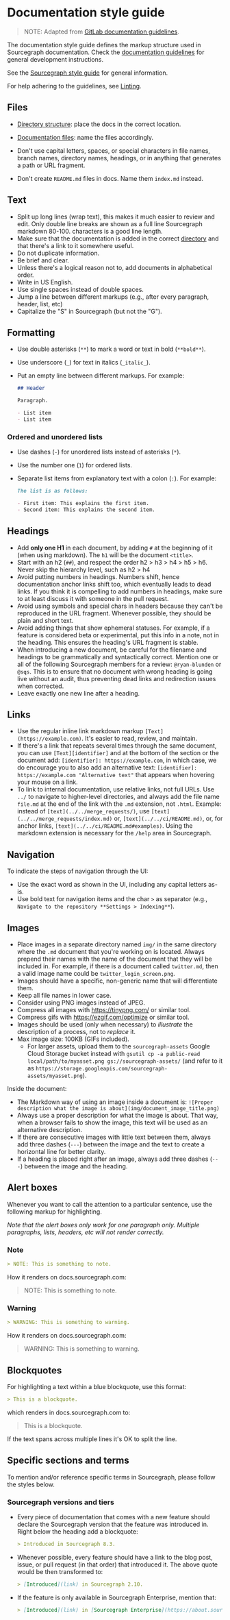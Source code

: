 # Documentation style guide

> NOTE: Adapted from [GitLab documentation guidelines](https://gitlab.com/gitlab-org/gitlab-ee/raw/master/doc/development/documentation/index.md).

The documentation style guide defines the markup structure used in Sourcegraph documentation. Check the [documentation guidelines](index.md) for general development instructions.

See the [Sourcegraph style guide](../style_guide.md) for general information.

For help adhering to the guidelines, see [Linting](index.md#linting).

## Files

- [Directory structure](index.md#location-and-naming-documents): place the docs in the correct location.
- [Documentation files](index.md#documentation-files): name the files accordingly.

  <!-- - [Markdown](../../user/markdown.md): TODO(ryan): Fix in 3.3 once it has content. -->

- Don't use capital letters, spaces, or special characters in file names, branch names, directory names, headings, or in anything that generates a path or URL fragment.
- Don't create `README.md` files in docs. Name them `index.md` instead.

## Text

- Split up long lines (wrap text), this makes it much easier to review and edit. Only double line
  breaks are shown as a full line Sourcegraph markdown 80-100. <!-- TODO(ryan): Link to ../../user/markdown.md once it has content. Fix in 3.3 -->
  characters is a good line length.
- Make sure that the documentation is added in the correct
  [directory](index.md#documentation-directory-structure) and that there's a link to it somewhere
  useful.
- Do not duplicate information.
- Be brief and clear.
- Unless there's a logical reason not to, add documents in alphabetical order.
- Write in US English.
- Use single spaces instead of double spaces.
- Jump a line between different markups (e.g., after every paragraph, header, list, etc)
- Capitalize the "S" in Sourcegraph (but not the "G").

## Formatting

- Use double asterisks (`**`) to mark a word or text in bold (`**bold**`).
- Use underscore (`_`) for text in italics (`_italic_`).
- Put an empty line between different markups. For example:

  ```md
  ## Header

  Paragraph.

  - List item
  - List item
  ```

### Ordered and unordered lists

- Use dashes (`-`) for unordered lists instead of asterisks (`*`).
- Use the number one (`1`) for ordered lists.
- Separate list items from explanatory text with a colon (`:`). For example:

  ```md
  The list is as follows:

  - First item: This explains the first item.
  - Second item: This explains the second item.
  ```

## Headings

- Add **only one H1** in each document, by adding `#` at the beginning of
  it (when using markdown). The `h1` will be the document `<title>`.
- Start with an h2 (`##`), and respect the order h2 > h3 > h4 > h5 > h6.
  Never skip the hierarchy level, such as h2 > h4
- Avoid putting numbers in headings. Numbers shift, hence documentation anchor
  links shift too, which eventually leads to dead links. If you think it is
  compelling to add numbers in headings, make sure to at least discuss it with
  someone in the pull request.
- Avoid using symbols and special chars in headers because they can't be reproduced in the URL fragment. Whenever possible, they should be plain and short text.
- Avoid adding things that show ephemeral statuses. For example, if a feature is
  considered beta or experimental, put this info in a note, not in the heading. This ensures the heading's URL fragment is stable.
- When introducing a new document, be careful for the filename and headings to be
  grammatically and syntactically correct. Mention one or all
  of the following Sourcegraph members for a review: `@ryan-blunden` or `@sqs`.
  This is to ensure that no document with wrong heading is going
  live without an audit, thus preventing dead links and redirection issues when
  corrected.
- Leave exactly one new line after a heading.

## Links

- Use the regular inline link markdown markup `[Text](https://example.com)`.
  It's easier to read, review, and maintain.
- If there's a link that repeats several times through the same document,
  you can use `[Text][identifier]` and at the bottom of the section or the
  document add: `[identifier]: https://example.com`, in which case, we do
  encourage you to also add an alternative text: `[identifier]: https://example.com "Alternative text"` that appears when hovering your mouse on a link.
- To link to internal documentation, use relative links, not full URLs. Use `../` to
  navigate to higher-level directories, and always add the file name `file.md` at the
  end of the link with the `.md` extension, not `.html`.
  Example: instead of `[text](../../merge_requests/)`, use
  `[text](../../merge_requests/index.md)` or, `[text](../../ci/README.md)`, or,
  for anchor links, `[text](../../ci/README.md#examples)`.
  Using the markdown extension is necessary for the `/help` area in Sourcegraph.

## Navigation

To indicate the steps of navigation through the UI:

- Use the exact word as shown in the UI, including any capital letters as-is.
- Use bold text for navigation items and the char `>` as separator (e.g., `Navigate to the repository **Settings > Indexing**`).

## Images

- Place images in a separate directory named `img/` in the same directory where
  the `.md` document that you're working on is located. Always prepend their
  names with the name of the document that they will be included in. For
  example, if there is a document called `twitter.md`, then a valid image name
  could be `twitter_login_screen.png`.
- Images should have a specific, non-generic name that will differentiate them.
- Keep all file names in lower case.
- Consider using PNG images instead of JPEG.
- Compress all images with <https://tinypng.com/> or similar tool.
- Compress gifs with <https://ezgif.com/optimize> or similar tool.
- Images should be used (only when necessary) to _illustrate_ the description of a process, not to _replace_ it.
- Max image size: 100KB (GIFs included).
  - For larger assets, upload them to the `sourcegraph-assets` Google Cloud Storage bucket instead with `gsutil cp -a public-read local/path/to/myasset.png gs://sourcegraph-assets/` (and refer to it as `https://storage.googleapis.com/sourcegraph-assets/myasset.png`).

Inside the document:

- The Markdown way of using an image inside a document is:
  `![Proper description what the image is about](img/document_image_title.png)`
- Always use a proper description for what the image is about. That way, when a
  browser fails to show the image, this text will be used as an alternative
  description.
- If there are consecutive images with little text between them, always add
  three dashes (`---`) between the image and the text to create a horizontal
  line for better clarity.
- If a heading is placed right after an image, always add three dashes (`---`)
  between the image and the heading.

## Alert boxes

Whenever you want to call the attention to a particular sentence,
use the following markup for highlighting.

_Note that the alert boxes only work for one paragraph only. Multiple paragraphs,
lists, headers, etc will not render correctly._

### Note

```md
> NOTE: This is something to note.
```

How it renders on docs.sourcegraph.com:

> NOTE: This is something to note.

### Warning

```md
> WARNING: This is something to warning.
```

How it renders on docs.sourcegraph.com:

> WARNING: This is something to warning.

## Blockquotes

For highlighting a text within a blue blockquote, use this format:

```md
> This is a blockquote.
```

which renders in docs.sourcegraph.com to:

> This is a blockquote.

If the text spans across multiple lines it's OK to split the line.

## Specific sections and terms

To mention and/or reference specific terms in Sourcegraph, please follow the styles
below.

### Sourcegraph versions and tiers

- Every piece of documentation that comes with a new feature should declare the
  Sourcegraph version that the feature was introduced in. Right below the heading add a
  blockquote:

  ```md
  > Introduced in Sourcegraph 8.3.
  ```

- Whenever possible, every feature should have a link to the blog post, issue, or pull request
  (in that order) that introduced it. The above quote would be then transformed to:

  ```md
  > [Introduced](link) in Sourcegraph 2.10.
  ```

- If the feature is only available in Sourcegraph Enterprise, mention that:

  ```md
  > [Introduced](link) in [Sourcegraph Enterprise](https://about.sourcegraph.com/pricing) 2.10.
  ```

<!-- TODO(sqs): Consider adding product tier badges. -->

<!-- TODO(sqs): Consider discussing how to describe things that differ on single-node vs. cluster. -->
